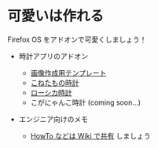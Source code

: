 # 可愛いは作れる

Firefox OS をアドオンで可愛くしましょう！

* 時計アプリのアドオン
  * [画像作成用テンプレート](https://github.com/fxosorg/kawaiios/tree/master/clock)
  * [こねたもの時計](https://github.com/fxosorg/konetamono-clock)
  * [ローシカ時計](https://github.com/fxosorg/losika-clock)
  * こがにゃんこ時計 (coming soon...)

* エンジニア向けのメモ
  * [HowTo などは Wiki で共有](https://github.com/fxosorg/kawaiios/wiki) しましょう
